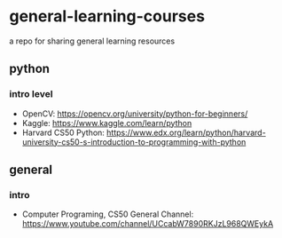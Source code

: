 # general-learning-courses
a repo for sharing general learning resources

## python 
### intro level
- OpenCV: https://opencv.org/university/python-for-beginners/
- Kaggle: https://www.kaggle.com/learn/python
- Harvard CS50 Python: https://www.edx.org/learn/python/harvard-university-cs50-s-introduction-to-programming-with-python

## general 
### intro 
- Computer Programing, CS50 General Channel: https://www.youtube.com/channel/UCcabW7890RKJzL968QWEykA 

